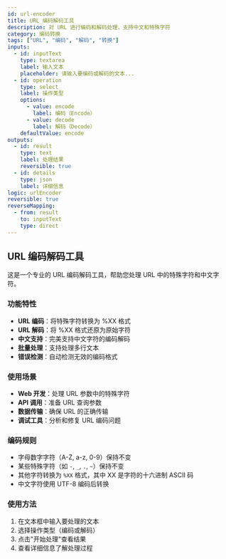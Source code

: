 ```yaml
---
id: url-encoder
title: URL 编码解码工具
description: 对 URL 进行编码和解码处理，支持中文和特殊字符
category: 编码转换
tags: ["URL", "编码", "解码", "转换"]
inputs:
  - id: inputText
    type: textarea
    label: 输入文本
    placeholder: 请输入要编码或解码的文本...
  - id: operation
    type: select
    label: 操作类型
    options:
      - value: encode
        label: 编码（Encode）
      - value: decode
        label: 解码（Decode）
    defaultValue: encode
outputs:
  - id: result
    type: text
    label: 处理结果
    reversible: true
  - id: details
    type: json
    label: 详细信息
logic: urlEncoder
reversible: true
reverseMapping:
  - from: result
    to: inputText
    type: direct
---
```


## URL 编码解码工具

这是一个专业的 URL 编码解码工具，帮助您处理 URL 中的特殊字符和中文字符。

### 功能特性

- **URL 编码**：将特殊字符转换为 %XX 格式
- **URL 解码**：将 %XX 格式还原为原始字符
- **中文支持**：完美支持中文字符的编码解码
- **批量处理**：支持处理多行文本
- **错误检测**：自动检测无效的编码格式

### 使用场景

- **Web 开发**：处理 URL 参数中的特殊字符
- **API 调用**：准备 URL 查询参数
- **数据传输**：确保 URL 的正确传输
- **调试工具**：分析和修复 URL 编码问题

### 编码规则

- 字母数字字符（A-Z, a-z, 0-9）保持不变
- 某些特殊字符（如 `-`, `_`, `.`, `~`）保持不变
- 其他字符转换为 `%XX` 格式，其中 XX 是字符的十六进制 ASCII 码
- 中文字符使用 UTF-8 编码后转换

### 使用方法

1. 在文本框中输入要处理的文本
2. 选择操作类型（编码或解码）
3. 点击"开始处理"查看结果
4. 查看详细信息了解处理过程